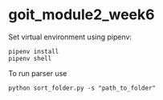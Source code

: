 # goit_module2_week6

Set virtual environment using pipenv:
```
pipenv install
pipenv shell
```

To run parser use
```
python sort_folder.py -s "path_to_folder"
```

